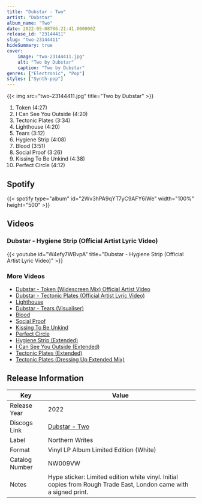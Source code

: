 ```yaml
---
title: "Dubstar - Two"
artist: "Dubstar"
album_name: "Two"
date: 2022-05-08T06:21:41.000000Z
release_id: "23144411"
slug: "two-23144411"
hideSummary: true
cover:
    image: "two-23144411.jpg"
    alt: "Two by Dubstar"
    caption: "Two by Dubstar"
genres: ["Electronic", "Pop"]
styles: ["Synth-pop"]
---
```


{{< img src="two-23144411.jpg" title="Two by Dubstar" >}}

<!-- section break -->

1. Token (4:27)
2. I Can See You Outside (4:20)
3. Tectonic Plates (3:34)
4. Lighthouse (4:20)
5. Tears (3:12)
6. Hygiene Strip (4:08)
7. Blood (3:51)
8. Social Proof (3:26)
9. Kissing To Be Unkind (4:38)
10. Perfect Circle (4:12)

<!-- section break -->


## Spotify
{{< spotify type="album" id="2Wv3hPA9qYT7yC9AFY6iWe" width="100%" height="500" >}}



## Videos
### Dubstar - Hygiene Strip (Official Artist Lyric Video)
{{< youtube id="W4efy7WBvpA" title="Dubstar - Hygiene Strip (Official Artist Lyric Video)" >}}<br>

### More Videos

- [Dubstar  - Token (Widescreen Mix) Official Artist Video](https://www.youtube.com/watch?v=IaHHRY9gpcs)
- [Dubstar - Tectonic Plates (Official Artist Lyric Video)](https://www.youtube.com/watch?v=tZN50XYHYUQ)
- [Lighthouse](https://www.youtube.com/watch?v=yH6tQGzAJoY)
- [Dubstar - Tears (Visualiser)](https://www.youtube.com/watch?v=VgnS0oSovec)
- [Blood](https://www.youtube.com/watch?v=SBoUO0_Wy0Q)
- [Social Proof](https://www.youtube.com/watch?v=MRN--n7Dmpc)
- [Kissing To Be Unkind](https://www.youtube.com/watch?v=loOtBBDsZZo)
- [Perfect Circle](https://www.youtube.com/watch?v=b0w07P1SANQ)
- [Hygiene Strip (Extended)](https://www.youtube.com/watch?v=0qFIhcT4bpA)
- [I Can See You Outside (Extended)](https://www.youtube.com/watch?v=2l3xejkp3_I)
- [Tectonic Plates (Extended)](https://www.youtube.com/watch?v=KPmx0XYwuPw)
- [Tectonic Plates (Dressing Up Extended Mix)](https://www.youtube.com/watch?v=YOlNmpF2VE4)


## Release Information
|  Key           | Value                                                |
| ---------------| ---------------------------------------------------- |
| Release Year   | 2022                                   |
| Discogs Link   | [Dubstar - Two](https://www.discogs.com/release/23144411-Dubstar-Two) |
| Label          | Northern Writes |
| Format         | Vinyl LP Album Limited Edition (White) |
| Catalog Number | NW009VW |
| Notes | Hype sticker: Limited edition white vinyl.  Initial copies from Rough Trade East, London came with a signed print.  |